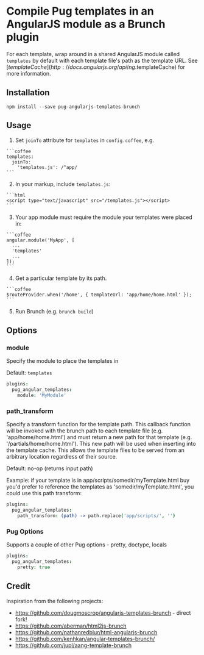 # Compile Pug templates in an AngularJS module as a Brunch plugin

For each template, wrap around in a shared AngularJS module called
`templates` by default with each template file's path as the template URL.
See [$templateCache](http://docs.angularjs.org/api/ng.$templateCache) for more
information.


## Installation

`npm install --save pug-angularjs-templates-brunch`


## Usage

  1. Set `joinTo` attribute for `templates` in `config.coffee`, e.g.

	```coffee
	templates:
	  joinTo:
		'templates.js': /^app/
	```

  2. In your markup, include `templates.js`:

	```html
	<script type="text/javascript" src="/templates.js"></script>
	```

  3. Your app module must require the module your templates were placed in:

	```coffee
	angular.module('MyApp', [
	  ...
	  'templates'
	  ...
	]);
	```

  4. Get a particular template by its path.

	```coffee
	$routeProvider.when('/home', { templateUrl: 'app/home/home.html' });
	```

  5. Run Brunch (e.g. `brunch build`)


## Options

### module

Specify the module to place the templates in

Default: `templates`

```coffee
plugins:
  pug_angular_templates:
    module: 'MyModule'
```

### path_transform

Specify a transform function for the template path. This callback function will
be invoked with the brunch path to each template file (e.g.
'app/home/home.html') and must return a new path for that template (e.g.
'/partials/home/home.html'). This new path will be used when inserting into the
template cache. This allows the template files to be served from an arbitrary
location regardless of their source.

Default: no-op (returns input path)

Example: if your template is in app/scripts/somedir/myTemplate.html buy you'd
prefer to reference the templates as 'somedir/myTemplate.html', you could use
this path transform:

```coffee
plugins:
  pug_angular_templates:
    path_transform: (path) -> path.replace('app/scripts/', '')
```

### Pug Options

Supports a couple of other Pug options - pretty, doctype, locals

```coffee
plugins:
  pug_angular_templates:
    pretty: true
```


## Credit

Inspiration from the following projects:

- https://github.com/dougmoscrop/angularjs-templates-brunch - direct fork!
- https://github.com/aberman/html2js-brunch
- https://github.com/nathanredblur/html-angularjs-brunch
- https://github.com/kenhkan/angular-templates-brunch/
- https://github.com/jupl/aang-template-brunch
